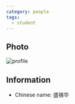```yaml
---
category: people
tags:
  - student
---
```


## Photo

![profile](https://user-images.githubusercontent.com/116997215/198896722-0615928f-fa25-4c9e-8fbf-6ed901ec8b67.jpg)

## Information

- Chinese name: 盛锡华
